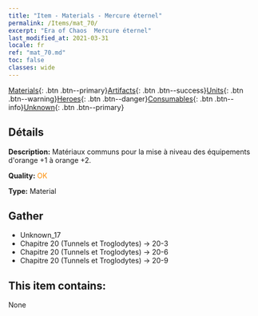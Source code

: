 ```yaml
---
title: "Item - Materials - Mercure éternel"
permalink: /Items/mat_70/
excerpt: "Era of Chaos  Mercure éternel"
last_modified_at: 2021-03-31
locale: fr
ref: "mat_70.md"
toc: false
classes: wide
---
```

 [Materials](/fr/Items/){: .btn .btn--primary}[Artifacts](/fr/Items/Artifacts/){: .btn .btn--success}[Units](/fr/Items/Units/){: .btn .btn--warning}[Heroes](/fr/Items/Heroes/){: .btn .btn--danger}[Consumables](/fr/Items/Consumables/){: .btn .btn--info}[Unknown](/fr/Items/Unknown/){: .btn .btn--primary}

## Détails
 **Description:** Matériaux communs pour la mise à niveau des équipements d'orange +1 à orange +2.

 **Quality:** <span style="color: #FF8C00">OK</span>

 **Type:** Material

## Gather

*    Unknown_17 
*    Chapitre 20 (Tunnels et Troglodytes) -> 20-3 
*    Chapitre 20 (Tunnels et Troglodytes) -> 20-6 
*    Chapitre 20 (Tunnels et Troglodytes) -> 20-9 

## This item contains:

  None

